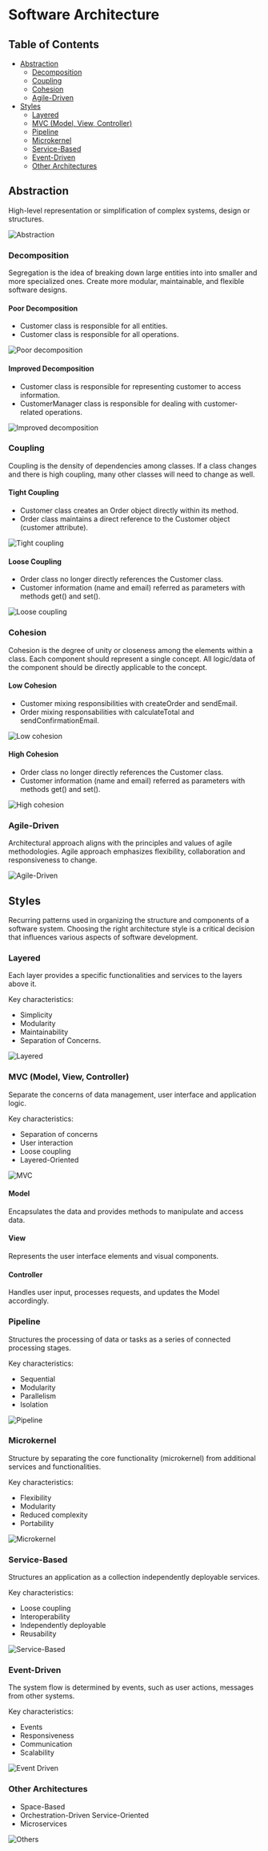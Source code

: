 # Software Architecture

## Table of Contents

- [Abstraction](#abstraction)
  - [Decomposition](#decomposition)
  - [Coupling](#coupling)
  - [Cohesion](#cohesion)
  - [Agile-Driven](#agile-driven)
- [Styles](#styles)
  - [Layered](#layered)
  - [MVC (Model, View, Controller)](#mvc-model-view-controller)
  - [Pipeline](#pipeline)
  - [Microkernel](#microkernel)
  - [Service-Based](#service-based)
  - [Event-Driven](#event-driven)
  - [Other Architectures](#other-architectures)

## Abstraction

High-level representation or simplification of complex systems, design or structures.

![Abstraction](./images/image1.png)

### Decomposition

Segregation is the idea of breaking down large entities into into smaller and more specialized ones. Create more modular, maintainable, and flexible software designs.

#### Poor Decomposition

- Customer class is responsible for all entities.
- Customer class is responsible for all operations.

![Poor decomposition](./images/image2.png)

#### Improved Decomposition

- Customer class is responsible for representing customer to access information.
- CustomerManager class is responsible for dealing with customer-related operations.

![Improved decomposition](./images/image3.png)

### Coupling

Coupling is the density of dependencies among classes. If a class changes and there is high coupling, many other classes will need to change as well.

#### Tight Coupling

- Customer class creates an Order object directly within its method.
- Order class maintains a direct reference to the Customer object (customer attribute).

![Tight coupling](./images/image4.png)

#### Loose Coupling

- Order class no longer directly references the Customer class.
- Customer information (name and email) referred as parameters with methods get() and set().

![Loose coupling](./images/image5.png)

### Cohesion

Cohesion is the degree of unity or closeness among the elements within a class. Each component should represent a single concept. All logic/data of the component should be directly applicable to the concept.

#### Low Cohesion

- Customer mixing responsibilities with createOrder and sendEmail.
- Order mixing responsabilities with calculateTotal and sendConfirmationEmail.

![Low cohesion](./images/image6.png)

#### High Cohesion

- Order class no longer directly references the Customer class.
- Customer information (name and email) referred as parameters with methods get() and set().

![High cohesion](./images/image7.png)

### Agile-Driven

Architectural approach aligns with the principles and values of agile methodologies. Agile approach emphasizes flexibility, collaboration and responsiveness to change.

![Agile-Driven](./images/image8.png)

## Styles

Recurring patterns used in organizing the structure and components of a software system. Choosing the right architecture style is a critical decision that influences various aspects of software development.

### Layered

Each layer provides a specific functionalities and services to the layers above it.

Key characteristics:

- Simplicity
- Modularity
- Maintainability
- Separation of Concerns.

![Layered](./images/image9.png)

### MVC (Model, View, Controller)

Separate the concerns of data management, user interface and application logic.

Key characteristics:

- Separation of concerns
- User interaction
- Loose coupling
- Layered-Oriented

![MVC](./images/image10.png)

#### Model

Encapsulates the data and provides methods to manipulate and access data.

#### View

Represents the user interface elements and visual components.

#### Controller

Handles user input, processes requests, and updates the Model accordingly.

### Pipeline

Structures the processing of data or tasks as a series of connected processing stages.

Key characteristics:

- Sequential
- Modularity
- Parallelism
- Isolation

![Pipeline](./images/image11.png)

### Microkernel

Structure by separating the core functionality (microkernel) from additional services and functionalities.

Key characteristics:

- Flexibility
- Modularity
- Reduced complexity
- Portability

![Microkernel](./images/image12.png)

### Service-Based

Structures an application as a collection independently deployable services.

Key characteristics:

- Loose coupling
- Interoperability
- Independently deployable
- Reusability

![Service-Based](./images/image13.png)

### Event-Driven

The system flow is determined by events, such as user actions, messages from other systems.

Key characteristics:

- Events
- Responsiveness
- Communication
- Scalability

![Event Driven](./images/image14.png)

### Other Architectures

- Space-Based
- Orchestration-Driven Service-Oriented
- Microservices

![Others](./images/image15.png)
